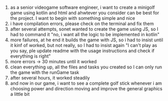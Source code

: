 1) as a senior videogame software engineer, i want to create a minigolf game using kotlin and html and ahwtever you consider can be best for the project. I want to begin with something simple and nice
2) i have compilation errors, please check on the terminal and fix them
3) after several attempts, sonet wanted to create the game using JS, so I had to command it "no, i want all the logic to be implemented in kotlin"
4) more failures, at he end it builds the game with JS, so i had to insist until it kinf of worked, but not really, so I had to insist again "I can't play as you say, ple update readme with the usage instructions and check if everything is right"
5) more errors -> 30 minutes until it worked
6) clean everything up, all the files and tasks you created so I can only run the game with the runGame task
7) after several hours, it worked steadily
8) and now in our game, i want to see a complete golf stick whenever i am choosing power and direction moving and improve the general graphics a little bit